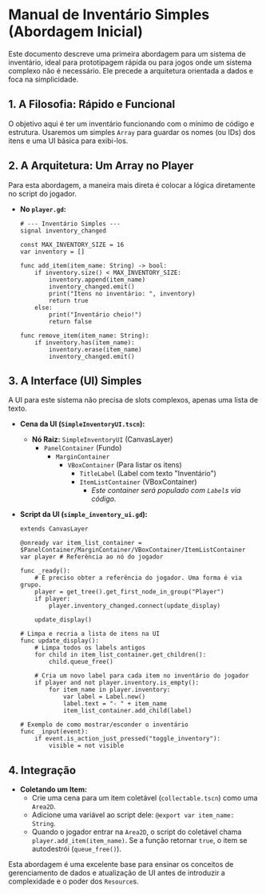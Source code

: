 # Manual de Inventário Simples (Abordagem Inicial)

Este documento descreve uma primeira abordagem para um sistema de inventário, ideal para prototipagem rápida ou para jogos onde um sistema complexo não é necessário. Ele precede a arquitetura orientada a dados e foca na simplicidade.

## 1. A Filosofia: Rápido e Funcional

O objetivo aqui é ter um inventário funcionando com o mínimo de código e estrutura. Usaremos um simples `Array` para guardar os nomes (ou IDs) dos itens e uma UI básica para exibi-los.

## 2. A Arquitetura: Um Array no Player

Para esta abordagem, a maneira mais direta é colocar a lógica diretamente no script do jogador.

- **No `player.gd`:**
  ```gdscript
  # --- Inventário Simples ---
  signal inventory_changed

  const MAX_INVENTORY_SIZE = 16
  var inventory = []

  func add_item(item_name: String) -> bool:
      if inventory.size() < MAX_INVENTORY_SIZE:
          inventory.append(item_name)
          inventory_changed.emit()
          print("Itens no inventário: ", inventory)
          return true
      else:
          print("Inventário cheio!")
          return false

  func remove_item(item_name: String):
      if inventory.has(item_name):
          inventory.erase(item_name)
          inventory_changed.emit()
  ```

## 3. A Interface (UI) Simples

A UI para este sistema não precisa de slots complexos, apenas uma lista de texto.

- **Cena da UI (`SimpleInventoryUI.tscn`):**
  - **Nó Raiz:** `SimpleInventoryUI` (CanvasLayer)
    - `PanelContainer` (Fundo)
      - `MarginContainer`
        - `VBoxContainer` (Para listar os itens)
          - `TitleLabel` (Label com texto "Inventário")
          - `ItemListContainer` (VBoxContainer)
            - *Este container será populado com `Label`s via código.*

- **Script da UI (`simple_inventory_ui.gd`):**
  ```gdscript
  extends CanvasLayer

  @onready var item_list_container = $PanelContainer/MarginContainer/VBoxContainer/ItemListContainer
  var player # Referência ao nó do jogador

  func _ready():
      # É preciso obter a referência do jogador. Uma forma é via grupo.
      player = get_tree().get_first_node_in_group("Player")
      if player:
          player.inventory_changed.connect(update_display)
      
      update_display()

  # Limpa e recria a lista de itens na UI
  func update_display():
      # Limpa todos os labels antigos
      for child in item_list_container.get_children():
          child.queue_free()
          
      # Cria um novo label para cada item no inventário do jogador
      if player and not player.inventory.is_empty():
          for item_name in player.inventory:
              var label = Label.new()
              label.text = "- " + item_name
              item_list_container.add_child(label)

  # Exemplo de como mostrar/esconder o inventário
  func _input(event):
      if event.is_action_just_pressed("toggle_inventory"):
          visible = not visible
  ```

## 4. Integração

- **Coletando um Item:**
  - Crie uma cena para um item coletável (`collectable.tscn`) como uma `Area2D`.
  - Adicione uma variável ao script dele: `@export var item_name: String`.
  - Quando o jogador entrar na `Area2D`, o script do coletável chama `player.add_item(item_name)`. Se a função retornar `true`, o item se autodestrói (`queue_free()`).

Esta abordagem é uma excelente base para ensinar os conceitos de gerenciamento de dados e atualização de UI antes de introduzir a complexidade e o poder dos `Resource`s.
